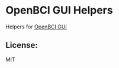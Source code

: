 # OpenBCI GUI Helpers

Helpers for [OpenBCI GUI](https://github.com/OpenBCI/OpenBCI_GUI)

## License: 
MIT
